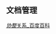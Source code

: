 ## 文档管理

[*协整*关系_百度百科](http://www.baidu.com/link?url=OeMtzts1cMo7QbbOdqv83YpgRiaOtWyQ79OchuYWExREJ5ZJol5uWVWQNvCuUUvmpISGggmkezfdbbUvs72lb2SxgjEiWeIHCKyxGYyGFDmblU1YCMn-nlW1ZB7I7dVw)